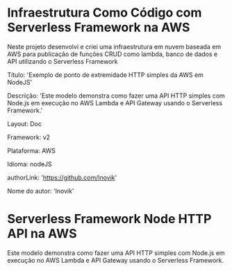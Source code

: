 
# Infraestrutura Como Código com Serverless Framework na AWS 

Neste projeto desenvolvi e criei uma infraestrutura em nuvem baseada em AWS para publicação de funções CRUD como lambda, banco de dados e API utilizando o Serverless Framework


Título: 'Exemplo de ponto de extremidade HTTP simples da AWS em NodeJS'

Descrição: 'Este modelo demonstra como fazer uma API HTTP simples com Node.js em execução no AWS Lambda e API Gateway usando o Serverless Framework.'

Layout: Doc

Framework: v2

Plataforma: AWS

Idioma: nodeJS

authorLink: 'https://github.com/lnovik'

Nome do autor: 'lnovik'


# Serverless Framework Node HTTP API na AWS

Este modelo demonstra como fazer uma API HTTP simples com Node.js em execução no AWS Lambda e API Gateway usando o Serverless Framework. 

